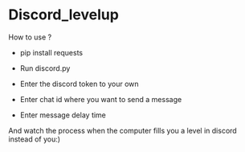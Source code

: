 # Discord_levelup

How to use ? 

- pip install requests

- Run discord.py

- Enter the discord token to your own

- Enter chat id where you want to send a message

- Enter message delay time


And watch the process when the computer fills you a level in discord instead of you:)
